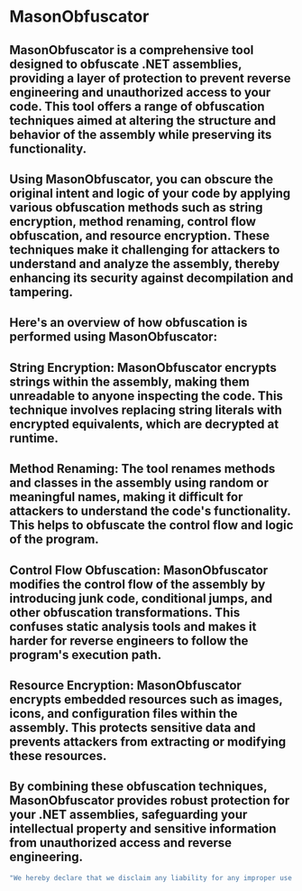 # MasonObfuscator
MasonObfuscator is a comprehensive tool designed to obfuscate .NET assemblies, providing a layer of protection to prevent reverse engineering and unauthorized access to your code. This tool offers a range of obfuscation techniques aimed at altering the structure and behavior of the assembly while preserving its functionality.
---
Using MasonObfuscator, you can obscure the original intent and logic of your code by applying various obfuscation methods such as string encryption, method renaming, control flow obfuscation, and resource encryption. These techniques make it challenging for attackers to understand and analyze the assembly, thereby enhancing its security against decompilation and tampering.
---
Here's an overview of how obfuscation is performed using MasonObfuscator:
---
String Encryption: MasonObfuscator encrypts strings within the assembly, making them unreadable to anyone inspecting the code. This technique involves replacing string literals with encrypted equivalents, which are decrypted at runtime.
---
Method Renaming: The tool renames methods and classes in the assembly using random or meaningful names, making it difficult for attackers to understand the code's functionality. This helps to obfuscate the control flow and logic of the program.
---
Control Flow Obfuscation: MasonObfuscator modifies the control flow of the assembly by introducing junk code, conditional jumps, and other obfuscation transformations. This confuses static analysis tools and makes it harder for reverse engineers to follow the program's execution path.
---
Resource Encryption: MasonObfuscator encrypts embedded resources such as images, icons, and configuration files within the assembly. This protects sensitive data and prevents attackers from extracting or modifying these resources.
---
By combining these obfuscation techniques, MasonObfuscator provides robust protection for your .NET assemblies, safeguarding your intellectual property and sensitive information from unauthorized access and reverse engineering.
---
```sh
"We hereby declare that we disclaim any liability for any improper use of the software. Thank you for your understanding."

